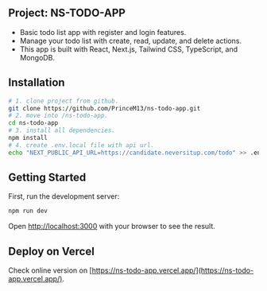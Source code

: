 ## Project: NS-TODO-APP

- Basic todo list app with register and login features.
- Manage your todo list with create, read, update, and delete actions.
- This app is built with React, Next.js, Tailwind CSS, TypeScript, and MongoDB.

## Installation

```bash
# 1. clone project from github.
git clone https://github.com/PrinceM13/ns-todo-app.git
# 2. move into /ns-todo-app.
cd ns-todo-app
# 3. install all dependencies.
npm install
# 4. create .env.local file with api url.
echo "NEXT_PUBLIC_API_URL=https://candidate.neversitup.com/todo" >> .env.local
```

## Getting Started

First, run the development server:

```bash
npm run dev
```

Open [http://localhost:3000](http://localhost:3000) with your browser to see the result.

## Deploy on Vercel

Check online version on [https://ns-todo-app.vercel.app/](https://ns-todo-app.vercel.app/).
